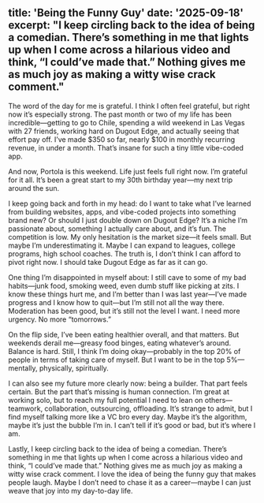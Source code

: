 title: 'Being the Funny Guy'
date: '2025-09-18'
excerpt: "I keep circling back to the idea of being a comedian. There’s something in me that lights up when I come across a hilarious video and think, “I could’ve made that.” Nothing gives me as much joy as making a witty wise crack comment."
---

The word of the day for me is grateful. I think I often feel grateful, but right now it’s especially strong. The past month or two of my life has been incredible—getting to go to Chile, spending a wild weekend in Las Vegas with 27 friends, working hard on Dugout Edge, and actually seeing that effort pay off. I’ve made $350 so far, nearly $100 in monthly recurring revenue, in under a month. That’s insane for such a tiny little vibe-coded app.

And now, Portola is this weekend. Life just feels full right now. I’m grateful for it all. It’s been a great start to my 30th birthday year—my next trip around the sun.

I keep going back and forth in my head: do I want to take what I’ve learned from building websites, apps, and vibe-coded projects into something brand new? Or should I just double down on Dugout Edge? It’s a niche I’m passionate about, something I actually care about, and it’s fun. The competition is low. My only hesitation is the market size—it feels small. But maybe I’m underestimating it. Maybe I can expand to leagues, college programs, high school coaches. The truth is, I don’t think I can afford to pivot right now. I should take Dugout Edge as far as it can go.

One thing I’m disappointed in myself about: I still cave to some of my bad habits—junk food, smoking weed, even dumb stuff like picking at zits. I know these things hurt me, and I’m better than I was last year—I’ve made progress and I know how to quit—but I’m still not all the way there. Moderation has been good, but it’s still not the level I want. I need more urgency. No more “tomorrows.”

On the flip side, I’ve been eating healthier overall, and that matters. But weekends derail me—greasy food binges, eating whatever’s around. Balance is hard. Still, I think I’m doing okay—probably in the top 20% of people in terms of taking care of myself. But I want to be in the top 5%—mentally, physically, spiritually.

I can also see my future more clearly now: being a builder. That part feels certain. But the part that’s missing is human connection. I’m great at working solo, but to reach my full potential I need to lean on others—teamwork, collaboration, outsourcing, offloading. It’s strange to admit, but I find myself talking more like a VC bro every day. Maybe it’s the algorithm, maybe it’s just the bubble I’m in. I can’t tell if it’s good or bad, but it’s where I am.

Lastly, I keep circling back to the idea of being a comedian. There’s something in me that lights up when I come across a hilarious video and think, “I could’ve made that.” Nothing gives me as much joy as making a witty wise crack comment. I love the idea of being the funny guy that makes people laugh. Maybe I don’t need to chase it as a career—maybe I can just weave that joy into my day-to-day life.
